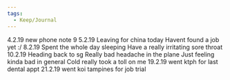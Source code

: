 ```yaml
---
tags:
  - Keep/Journal
---
```


4.2.19
new phone
note 9
5.2.19
Leaving for china today
Havent found a job yet :/
8.2.19
Spent the whole day sleeping
Have a really irritating sore throat
10.2.19
Heading back to sg
Really bad headache in the plane
Just feeling kinda bad in general
Cold really took a toll on me
19.2.19
went ktph for last dental appt
21.2.19
went koi tampines for job trial